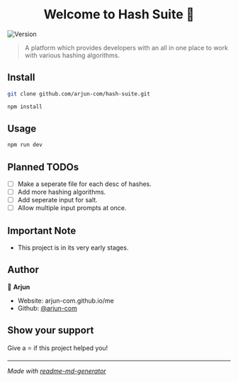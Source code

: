 <h1 align="center">Welcome to Hash Suite 👋</h1>
<p>
  <img alt="Version" src="https://img.shields.io/badge/version-0.1.0-blue.svg?cacheSeconds=2592000" />
</p>

> A platform which provides developers with an all in one place to work with various hashing algorithms.

## Install

```sh
git clone github.com/arjun-com/hash-suite.git
```

```sh
npm install
```

## Usage

```sh
npm run dev
```

## Planned TODOs

-   [ ] Make a seperate file for each desc of hashes.
-   [ ] Add more hashing algorithms.
-   [ ] Add seperate input for salt.
-   [ ] Allow multiple input prompts at once.

## Important Note

-   This project is in its very early stages.

## Author

👤 **Arjun**

-   Website: arjun-com.github.io/me
-   Github: [@arjun-com](https://github.com/arjun-com)

## Show your support

Give a ⭐️ if this project helped you!

---

_Made with [readme-md-generator](https://github.com/kefranabg/readme-md-generator)_
